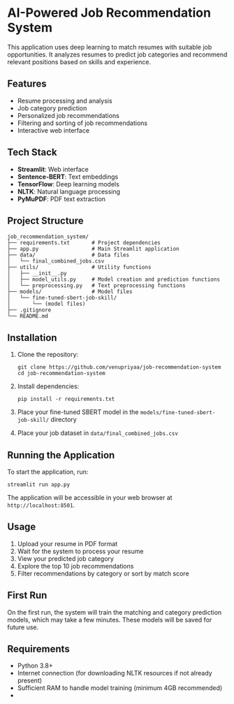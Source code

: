 # AI-Powered Job Recommendation System

This application uses deep learning to match resumes with suitable job opportunities. It analyzes resumes to predict job categories and recommend relevant positions based on skills and experience.

## Features

- Resume processing and analysis
- Job category prediction
- Personalized job recommendations
- Filtering and sorting of job recommendations
- Interactive web interface

## Tech Stack

- **Streamlit**: Web interface
- **Sentence-BERT**: Text embeddings
- **TensorFlow**: Deep learning models
- **NLTK**: Natural language processing
- **PyMuPDF**: PDF text extraction

## Project Structure

```
job_recommendation_system/
├── requirements.txt       # Project dependencies
├── app.py                 # Main Streamlit application
├── data/                  # Data files
│   └── final_combined_jobs.csv
├── utils/                 # Utility functions
│   ├── __init__.py
│   ├── model_utils.py     # Model creation and prediction functions
│   └── preprocessing.py   # Text preprocessing functions
├── models/                # Model files
│   └── fine-tuned-sbert-job-skill/
│       └── (model files)
├── .gitignore
└── README.md
```

## Installation

1. Clone the repository:
   ```
   git clone https://github.com/venupriyaa/job-recommendation-system
   cd job-recommendation-system
   ```

2. Install dependencies:
   ```
   pip install -r requirements.txt
   ```

3. Place your fine-tuned SBERT model in the `models/fine-tuned-sbert-job-skill/` directory

4. Place your job dataset in `data/final_combined_jobs.csv`

## Running the Application

To start the application, run:

```
streamlit run app.py
```

The application will be accessible in your web browser at `http://localhost:8501`.

## Usage

1. Upload your resume in PDF format
2. Wait for the system to process your resume
3. View your predicted job category
4. Explore the top 10 job recommendations
5. Filter recommendations by category or sort by match score

## First Run

On the first run, the system will train the matching and category prediction models, which may take a few minutes. These models will be saved for future use.

## Requirements

- Python 3.8+
- Internet connection (for downloading NLTK resources if not already present)
- Sufficient RAM to handle model training (minimum 4GB recommended)
- 
